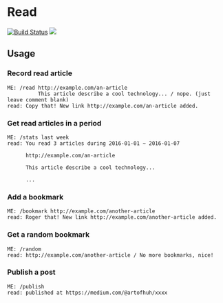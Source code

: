 # Read

[![Build Status](https://travis-ci.org/bcho/read.svg)](https://travis-ci.org/bcho/read)
[![](https://godoc.org/github.com/bcho/read?status.svg)](http://godoc.org/github.com/bcho/read)

## Usage

### Record read article

```
ME: /read http://example.com/an-article
          This article describe a cool technology... / nope. (just leave comment blank)
read: Copy that! New link http://example.com/an-article added.
```

### Get read articles in a period

```
ME: /stats last week
read: You read 3 articles during 2016-01-01 ~ 2016-01-07

      http://example.com/an-article

      This article describe a cool technology...

      ...
```

### Add a bookmark

```
ME: /bookmark http://example.com/another-article
read: Roger that! New link http://example.com/another-article added.
```

### Get a random bookmark

```
ME: /random
read: http://example.com/another-article / No more bookmarks, nice!
```

### Publish a post

```
ME: /publish
read: published at https://medium.com/@artofhuh/xxxx
```
